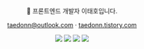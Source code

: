 <div align="center">

📌 프론트엔드 개발자 이태호입니다.

taedonn@outlook.com · [taedonn.tistory.com](https://taedonn.tistory.com/)

<img src="https://img.shields.io/badge/sass-CC6699?style=for-the-badge&logo=sass&logoColor=white"> <img src="https://img.shields.io/badge/javascript-F0db4f?style=for-the-badge&logo=javascript&logoColor=white"> <img src="https://img.shields.io/badge/react.js-61DAFB?style=for-the-badge&logo=react&logoColor=white"> <img src="https://img.shields.io/badge/Vue.js-4FC08D?style=for-the-badge&logo=Vue.js&logoColor=white">

</div>
